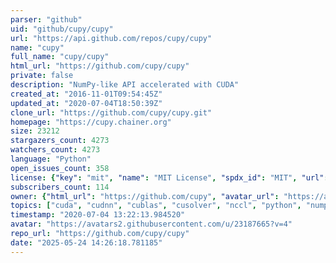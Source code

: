 ```yaml
---
parser: "github"
uid: "github/cupy/cupy"
url: "https://api.github.com/repos/cupy/cupy"
name: "cupy"
full_name: "cupy/cupy"
html_url: "https://github.com/cupy/cupy"
private: false
description: "NumPy-like API accelerated with CUDA"
created_at: "2016-11-01T09:54:45Z"
updated_at: "2020-07-04T18:50:39Z"
clone_url: "https://github.com/cupy/cupy.git"
homepage: "https://cupy.chainer.org"
size: 23212
stargazers_count: 4273
watchers_count: 4273
language: "Python"
open_issues_count: 358
license: {"key": "mit", "name": "MIT License", "spdx_id": "MIT", "url": "https://api.github.com/licenses/mit", "node_id": "MDc6TGljZW5zZTEz"}
subscribers_count: 114
owner: {"html_url": "https://github.com/cupy", "avatar_url": "https://avatars2.githubusercontent.com/u/23187665?v=4", "login": "cupy", "type": "Organization"}
topics: ["cuda", "cudnn", "cublas", "cusolver", "nccl", "python", "numpy", "cupy", "curand", "cusparse", "gpu", "cutensor", "scipy", "nvtx", "nvrtc"]
timestamp: "2020-07-04 13:22:13.984520"
avatar: "https://avatars2.githubusercontent.com/u/23187665?v=4"
repo_url: "https://github.com/cupy/cupy"
date: "2025-05-24 14:26:18.781185"
---
```

